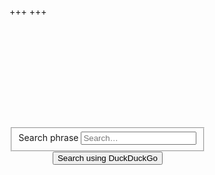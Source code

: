 +++
+++

<div style="min-height: 400px; display: flex; align-items: center;"> 
    <div class="container">
        <div class="col-xs-12 col-sm-offset-1 col-sm-10 col-md-offset-2 col-md-8 col-lg-offset-2 col-lg-8">
            <form action="https://www.duckduckgo.com/" method="get">
                <fieldset role="search">
                    <input name="sites" value="babaei.net" data-_extension-text-contrast="bg" type="hidden">
                    <div class="form-group">
                        <label for="searchInput">Search phrase</label>
                        <input class="form-control" id="searchInput" name="q" results="0" placeholder="Search…" data-_extension-text-contrast="" type="text">
                    </div>
                </fieldset>
                <div style="text-align: center;">
                    <input class="btn btn-primary" type="submit" value="Search using DuckDuckGo">
                </div>
            </form>
        </div>
        <div class="clearfix"></div>
    </div>
</div>
